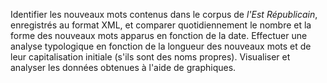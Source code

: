 Identifier les nouveaux mots contenus dans le corpus de *l'Est Républicain*, enregistrés au format XML, et comparer quotidiennement le nombre et la forme des nouveaux mots apparus en fonction de la date.
Effectuer une analyse typologique en fonction de la longueur des nouveaux mots et de leur capitalisation initiale (s'ils sont des noms propres).
Visualiser et analyser les données obtenues à l'aide de graphiques.